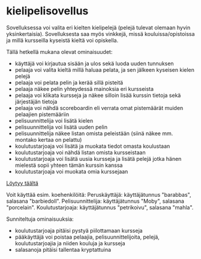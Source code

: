 # kielipelisovellus

Sovelluksessa voi valita eri kielten kielipelejä (pelejä tulevat olemaan hyvin yksinkertaisia). Sovelluksesta saa myös vinkkejä, missä kouluissa/opistoissa ja millä kursseilla kyseistä kieltä voi opiskella. 

Tällä hetkellä mukana olevat ominaisuudet:
- käyttäjä voi kirjautua sisään ja ulos sekä luoda uuden tunnuksen
- pelaaja voi valita kieltä millä haluaa pelata, ja sen jälkeen kyseisen kielen pelejä
- pelaaja voi pelata pelin ja kerää sillä pisteitä
- pelaaja näkee pelin yhteydessä mainoksia eri kursseista
- pelaaja voi klikata kursseja ja näkee silloin lisää kurssin tietoja sekä järjestäjän tietoja
- pelaaja voi nähdä scoreboardin eli verrata omat pistemäärät muiden pelaajien pistemääriin
- pelisuunnittelija voi lisätä kielen
- pelisuunnittelija voi lisätä uuden pelin
- pelisuunnittelija näkee listan omista peleistään (siinä näkee mm. montako kertaa on pelattu)
- koulutustarjoaja voi lisätä ja muokata tiedot omasta koulustaan
- koulutustarjoaja voi nähdä listan omista kursseistaan
- koulutustarjoaja voi lisätä uusia kursseja ja lisätä pelejä jotka hänen mielestä sopii yhteen tämän kurssin kanssa
- koulutustarjoaja voi muokata omia kurssejaan

[Löytyy täältä](https://ruja-kieli.herokuapp.com/)

Voit käyttää esim. koehenkilöitä:
Peruskäyttäjä: käyttäjätunnus "barabbas", salasana "barbiedoll".
Pelisuunnittelija: käyttäjätunnus "Moby", salasana "porcelain".
Koulutustarjoaja: käyttäjätunnus "petrikoivu", salasana "mahla".

Sunniteltuja ominaisuuksia:
- koulutustarjoaja pitäisi pystyä piilottamaan kursseja
- pääkäyttäjä voi poistaa pelaajia, pelisuunnittelijoita, pelejä, koulutustarjoajia ja niiden kouluja ja kursseja
- salasanoja pitäisi tallentaa kryptattuina